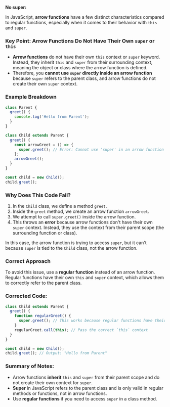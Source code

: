 **No super:**

In JavaScript, **arrow functions** have a few distinct characteristics compared to regular functions, especially when it comes to their behavior with `this` and `super`.

### Key Point: Arrow Functions Do Not Have Their Own `super` or `this`

* **Arrow functions** do not have their own `this` context or `super` keyword. Instead, they inherit `this` and `super` from their surrounding context, meaning the object or class where the arrow function is defined.
* Therefore, you **cannot use `super` directly inside an arrow function** because `super` refers to the parent class, and arrow functions do not create their own `super` context.

### Example Breakdown

```javascript
class Parent {
  greet() {
    console.log('Hello from Parent');
  }
}

class Child extends Parent {
  greet() {
    const arrowGreet = () => {
      super.greet(); // Error: Cannot use 'super' in an arrow function
    };
    arrowGreet();
  }
}

const child = new Child();
child.greet();
```

### Why Does This Code Fail?

1. In the `Child` class, we define a method `greet`.
2. Inside the `greet` method, we create an arrow function `arrowGreet`.
3. We attempt to call `super.greet()` inside the arrow function.
4. This throws an **error** because arrow functions don't have their own `super` context. Instead, they use the context from their parent scope (the surrounding function or class).

In this case, the arrow function is trying to access `super`, but it can't because `super` is tied to the `Child` class, not the arrow function.

### Correct Approach

To avoid this issue, use a **regular function** instead of an arrow function. Regular functions have their own `this` and `super` context, which allows them to correctly refer to the parent class.

### Corrected Code:

```javascript
class Child extends Parent {
  greet() {
    function regularGreet() {
      super.greet(); // This works because regular functions have their own `super` context.
    }
    regularGreet.call(this); // Pass the correct `this` context
  }
}

const child = new Child();
child.greet(); // Output: "Hello from Parent"
```

### Summary of Notes:

* Arrow functions **inherit** `this` and `super` from their parent scope and do not create their own context for `super`.
* **Super** in JavaScript refers to the parent class and is only valid in regular methods or functions, not in arrow functions.
* Use **regular functions** if you need to access `super` in a class method.